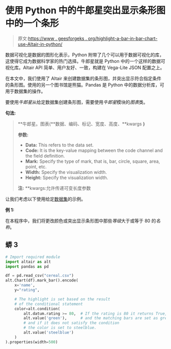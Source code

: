 # 使用 Python 中的牛郎星突出显示条形图中的一个条形

> 原文:[https://www . geesforgeks . org/highlight-a-bar-in-bar-chart-use-Altair-in-python/](https://www.geeksforgeeks.org/highlight-a-bar-in-bar-chart-using-altair-in-python/)

数据可视化是数据的图形化表示，Python 附带了几个可以用于数据可视化的库，这使得它成为数据科学家的热门选择。牛郎星就是 Python 中的一个这样的数据可视化库。Altair API 简单、用户友好、一致，构建在 Vega-Lite JSON 配置之上。

在本文中，我们使用了 Altair 来创建数据集的条形图，并突出显示符合指定条件的条形图。使用的另一个图书馆是熊猫。Pandas 是 Python 中的数据分析库，可用于数据集的操作。

要使用*牛郎星*从给定数据集创建条形图，需要使用*牛郎星*模块的*图表*类。

**句法:**

> **牛郎星。图表(**数据、编码、标记、宽度、高度、**kwargs **)**
> 
> **参数:**
> 
> *   **Data:** This refers to the data set.
> *   **Code:** It is the key-value mapping between the code channel and the field definition.
> *   **Mark:** Specify the type of mark, that is, bar, circle, square, area, point, etc.
> *   **Width:** Specify the visualization width.
> *   **Height:** Specify the visualization width.
> 
> **注:** **kwargs:允许传递可变长度参数

让我们考虑以下使用给定[数据集](https://www.kaggle.com/crawford/80-cereals)的示例。

**例 1:**

在本程序中，我们将更改颜色或突出显示条形图中那些*等级*大于或等于 80 的*名称*。

## 蟒 3

```py
# Import required module
import altair as alt
import pandas as pd

df = pd.read_csv("cereal.csv")
alt.Chart(df).mark_bar().encode(
    x='name',
    y="rating",

    # The highlight is set based on the result 
    # of the conditional statement
    color=alt.condition(
        alt.datum.rating >= 80,  # If the rating is 80 it returns True,
        alt.value('green'),      # and the matching bars are set as green.
        # and if it does not satisfy the condition 
        # the color is set to steelblue.
        alt.value('steelblue')
    )
).properties(width=500)
```